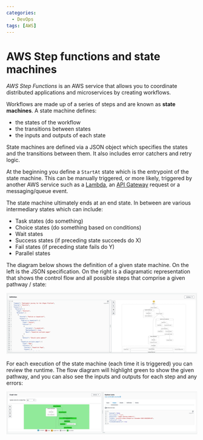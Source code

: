 ```yaml
---
categories:
  - DevOps
tags: [AWS]
---
```


# AWS Step functions and state machines

_AWS Step Functions_ is an AWS service that allows you to coordinate distributed applications and microservices by creating workflows.

Workflows are made up of a series of steps and are known as **state machines**. A state machine defines:

- the states of the workflow
- the transitions between states
- the inputs and outputs of each state

State machines are defined via a JSON object which specifies the states and the transitions between them. It also includes error catchers and retry logic.

At the beginning you define a `StartAt` state which is the entrypoint of the state machine. This can be manually triggered, or more likely, triggered by another AWS service such as a [Lambda](/DevOps/AWS/AWS_Lambda/Lambda_programming_model.md), an [API Gateway](/DevOps/AWS/AWS_API_Gateway.md) request or a messaging/queue event.

The state machine ultimately ends at an end state. In between are various intermediary states which can include:

- Task states (do something)
- Choice states (do something based on conditions)
- Wait states
- Success states (if preceding state succeeds do X)
- Fail states (if preceding state fails do Y)
- Parallel states

The diagram below shows the definition of a given state machine. On the left is the JSON specification. On the right is a diagramatic representation that shows the control flow and all possible steps that comprise a given pathway / state:

![](/_img/state-machine-definition.png)

For each execution of the state machine (each time it is triggered) you can review the runtime. The flow diagram will highlight green to show the given pathway, and you can also see the inputs and outputs for each step and any errors:

![](/_img/state-machine-execution.png)
